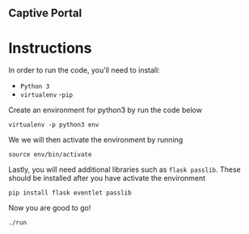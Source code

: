 ## Captive Portal

# Instructions

In order to run the code, you'll need to install:
- ```Python 3```
- ```virtualenv```
-```pip```

Create an environment for python3 by run the code below

``` virtualenv -p python3 env  ```



We we will then activate the environment by running

```source env/bin/activate```

Lastly, you will need additional libraries such as ```flask passlib```. These should be installed after you have activate the environment

``` pip install flask eventlet passlib ```


Now you are good to go!

``` ./run ```